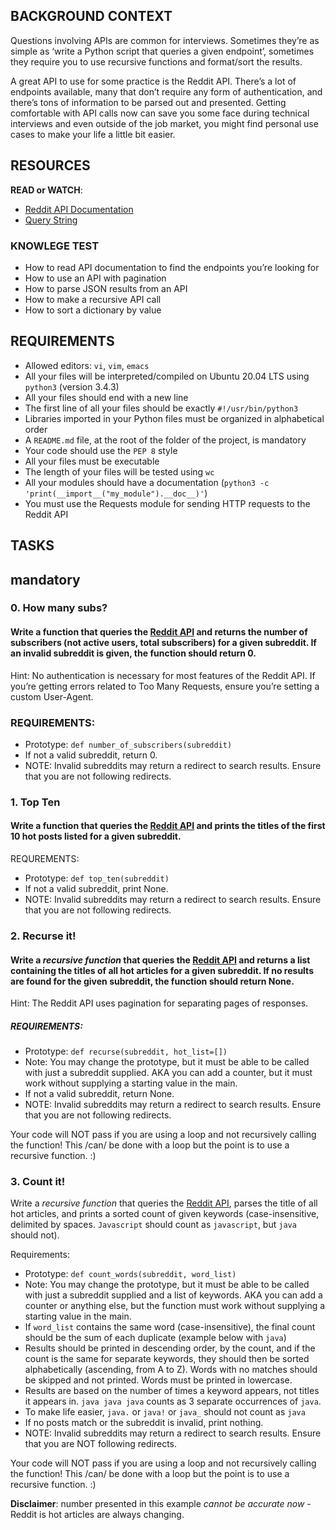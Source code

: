 <!DOCTYPE html>
 <head>
    <title>0x16. API advanced</title>
</head>
<body>
<h2>BACKGROUND CONTEXT</h2>

<p>Questions involving APIs are common for interviews. Sometimes they&rsquo;re as simple as &lsquo;write a Python script that queries a given endpoint&rsquo;, sometimes they require you to use recursive functions and format/sort the results.</p>

<p>A great API to use for some practice is the Reddit API. There&rsquo;s a lot of endpoints available, many that don&rsquo;t require any form of authentication, and there&rsquo;s tons of information to be parsed out and presented. Getting comfortable with API calls now can save you some face during technical interviews and even outside of the job market, you might find personal use cases to make your life a little bit easier.</p>

<h2>RESOURCES</h2>

<p><strong>READ or WATCH</strong>:</p>
<ul>
<li><a href="/rltoken/b-4nD6hwEeNYTwYl5yWNwA" title="Reddit API Documentation" target="_blank">Reddit API Documentation</a> </li>
<li><a href="/rltoken/luFn_zrgmAQ0OAO_PEI9bA" title="Query String" target="_blank">Query String</a></li>
</ul>
<h3>KNOWLEGE TEST</h3>

<ul>
<li>How to read API documentation to find the endpoints you&rsquo;re looking for</li>
<li>How to use an API with pagination</li>
<li>How to parse JSON results from an API</li>
<li>How to make a recursive API call</li>
<li>How to sort a dictionary by value</li>
</ul>

<h2>REQUIREMENTS</h2>

<ul>
<li>Allowed editors: <code>vi</code>, <code>vim</code>, <code>emacs</code></li>
<li>All your files will be interpreted/compiled on Ubuntu 20.04 LTS using <code>python3</code> (version 3.4.3)</li>
<li>All your files should end with a new line</li>
<li>The first line of all your files should be exactly <code>#!/usr/bin/python3</code></li>
<li>Libraries imported in your Python files must be organized in alphabetical order</li>
<li>A <code>README.md</code> file, at the root of the folder of the project, is mandatory</li>
<li>Your code should use the <code>PEP 8</code> style</li>
<li>All your files must be executable</li>
<li>The length of your files will be tested using <code>wc</code></li>
<li>All your modules should have a documentation (<code>python3 -c &#39;print(__import__(&quot;my_module&quot;).__doc__)&#39;</code>)</li>
<li>You must use the Requests module for sending HTTP requests to the Reddit API</li>
</ul>
 <h2 class="gap">TASKS</h2>
 <h2 class="gap">mandatory</h2>
<h3 class="panel-title">
      0. How many subs?
</h3>
<h4>Write a function that queries the <a href="/rltoken/b-4nD6hwEeNYTwYl5yWNwA" title="Reddit API" target="_blank">Reddit API</a> and returns the number of subscribers (not active users, total subscribers) for a given subreddit. If an invalid subreddit is given, the function should return 0.</h4>

<p>Hint: No authentication is necessary for most features of the Reddit API. If you&rsquo;re getting errors related to Too Many Requests, ensure you&rsquo;re setting a custom User-Agent.</p>

<h3>REQUIREMENTS:</h3>

<ul>
<li>Prototype: <code>def number_of_subscribers(subreddit)</code></li>
<li>If not a valid subreddit, return 0.</li>
<li>NOTE: Invalid subreddits may return a redirect to search results. Ensure that you are not following redirects.</li>
</ul>
<h3 class="panel-title">
      1. Top Ten
</h3>
<h4>Write a function that queries the <a href="/rltoken/b-4nD6hwEeNYTwYl5yWNwA" title="Reddit API" target="_blank">Reddit API</a> and prints the titles of the first 10 hot posts listed for a given subreddit.</h4>

<p>REQUREMENTS:</p>

<ul>
<li>Prototype: <code>def top_ten(subreddit)</code></li>
<li>If not a valid subreddit, print None.</li>
<li>NOTE: Invalid subreddits may return a redirect to search results. Ensure that you are not following redirects.</li>
</ul>

 <h3 class="panel-title">
      2. Recurse it!
</h3>

<h4>Write a <em>recursive function</em> that queries the <a href="/rltoken/b-4nD6hwEeNYTwYl5yWNwA" title="Reddit API" target="_blank">Reddit API</a> and returns a list containing the titles of all hot articles for a given subreddit. If no results are found for the given subreddit, the function should return None.</h4>

<P>Hint: The Reddit API uses pagination for separating pages of responses.</p>

<h5>REQUIREMENTS:</h5>

<ul>
<li>Prototype: <code>def recurse(subreddit, hot_list=[])</code></li>
<li>Note: You may change the prototype, but it must be able to be called with just a subreddit supplied. AKA you can add a counter, but it must work without supplying a starting value in the main.</li>
<li>If not a valid subreddit, return None.</li>
<li>NOTE: Invalid subreddits may return a redirect to search results. Ensure that you are not following redirects.</li>
</ul>

<p>Your code will NOT pass if you are using a loop and not recursively calling the function! This /can/ be done with a loop but the point is to use a recursive function. :)</p>

<h3 class="panel-title">
      3. Count it!
</h3>
<p>Write a <em>recursive function</em> that queries the <a href="/rltoken/b-4nD6hwEeNYTwYl5yWNwA" title="Reddit API" target="_blank">Reddit API</a>, parses the title of all hot articles, and prints a sorted count of given keywords (case-insensitive, delimited by spaces. <code>Javascript</code> should count as <code>javascript</code>, but <code>java</code> should not).</p>

<p>Requirements:</p>

<ul>
<li>Prototype: <code>def count_words(subreddit, word_list)</code></li>
<li>Note: You may change the prototype, but it must be able to be called with just a subreddit supplied and a list of keywords. AKA you can add a counter or anything else, but the function must work without supplying a starting value in the main.</li>
<li>If <code>word_list</code> contains the same word (case-insensitive), the final count should be the sum of each duplicate (example below with <code>java</code>)</li>
<li>Results should be printed in descending order, by the count, and if the count is the same for separate keywords, they should then be sorted alphabetically (ascending, from A to Z). Words with no matches should be skipped and not printed. Words must be printed in lowercase.</li>
<li>Results are based on the number of times a keyword appears, not titles it appears in. <code>java java java</code> counts as 3 separate occurrences of <code>java</code>.</li>
<li>To make life easier, <code>java.</code> or <code>java!</code> or <code>java_</code> should not count as <code>java</code></li>
<li>If no posts match or the subreddit is invalid, print nothing.</li>
<li>NOTE: Invalid subreddits may return a redirect to search results. Ensure that you are NOT following redirects.</li>
</ul>

<p>Your code will NOT pass if you are using a loop and not recursively calling the function! This /can/ be done with a loop but the point is to use a recursive function. :)</p>

<p><strong>Disclaimer</strong>: number presented in this example <em>cannot be accurate now</em> - Reddit is hot articles are always changing.</p>

  </body>
</html>
